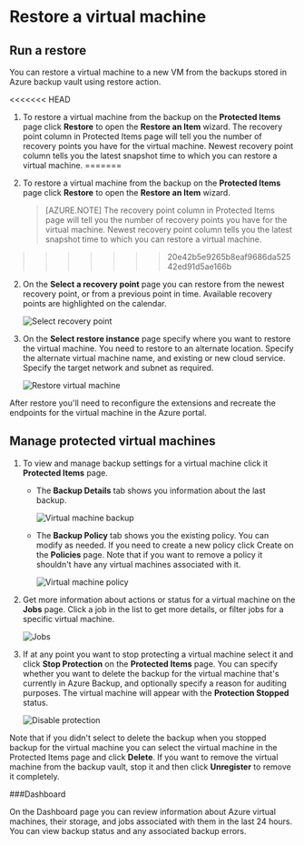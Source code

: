 
<properties
	pageTitle="Azure Backup - restore a virtual machine"
	description="Learn how to restore an Azure virtual machine"
	services="backup"
	documentationCenter=""
	authors="aashishr"
	manager="shreeshd"
	editor=""/>

<tags
	ms.service="backup"
	ms.workload="storage-backup-recovery"
	ms.tgt_pltfrm="na"
	ms.devlang="na"
	ms.topic="article"
	ms.date="04/30/2015"
	ms.author="aashishr"/>

# Restore a virtual machine

## Run a restore
You can restore a virtual machine to a new VM from the backups stored in Azure backup vault using restore action.

<<<<<<< HEAD
1. To restore a virtual machine from the backup on the **Protected Items** page click **Restore** to open the **Restore an Item** wizard. The recovery point column in Protected Items page will tell you the number of recovery points you have for the virtual machine. Newest recovery point column tells you the latest snapshot time to which you can restore a virtual machine.
=======
1. To restore a virtual machine from the backup on the **Protected Items** page click **Restore** to open the **Restore an Item** wizard.

	>[AZURE.NOTE] The recovery point column in Protected Items page will tell you the number of recovery points you have for the virtual machine. Newest recovery point column tells you the latest snapshot time to which you can restore a virtual machine.
>>>>>>> 20e42b5e9265b8eaf9686da52542ed91d5ae166b

2. On the **Select a recovery point** page you can restore from the newest recovery point, or from a previous point in time. Available recovery points are highlighted on the calendar.

	![Select recovery point](./media/backup-azure-restore-vms/backup-recovery1.png)

3.  On the **Select restore instance** page specify where you want to restore the virtual machine. You need to restore to an alternate location. Specify the alternate virtual machine name, and existing or new cloud service. Specify the target network and subnet as required. 

	![Restore virtual machine](./media/backup-azure-restore-vms/backup-recover2.png)

After restore you'll need to reconfigure the extensions and recreate the endpoints for the virtual machine in the Azure portal. 
 
## Manage protected virtual machines

1. To view and manage backup settings for a virtual machine click it **Protected Items** page.

	- The **Backup Details** tab shows you information about the last backup.

		![Virtual machine backup](./media/backup-azure-restore-vms/backup-vmdetails.png)	

	- The **Backup Policy** tab shows you the existing policy. You can modify as needed. If you need to create a new policy click Create on the **Policies** page. Note that if you want to remove a policy it shouldn't have any virtual machines associated with it.

		![Virtual machine policy](./media/backup-azure-restore-vms/backup-vmpolicy.png)

2. Get more information about actions or status for a virtual machine on the **Jobs** page. Click a job in the list to get more details, or filter jobs for a specific virtual machine.

	![Jobs](./media/backup-azure-restore-vms/backup-job.png)

3. If at any point you want to stop protecting a virtual machine select it and click **Stop Protection** on the **Protected Items** page. You can specify whether you want to delete the backup for the virtual machine that's currently in Azure Backup, and optionally specify a reason for auditing purposes. The virtual machine will appear with the **Protection Stopped** status.

	![Disable protection](./media/backup-azure-restore-vms/backup-disable-protection.png)

 Note that if you didn't select to delete the backup when you stopped backup for the virtual machine you can select the virtual machine in the Protected Items page and click **Delete**. If you want to remove the virtual machine from the backup vault, stop it and then click **Unregister** to remove it completely. 

###Dashboard

On the Dashboard page you can review information about Azure virtual machines, their storage, and jobs associated with them in the last 24 hours. You can view backup status and any associated backup errors. 



